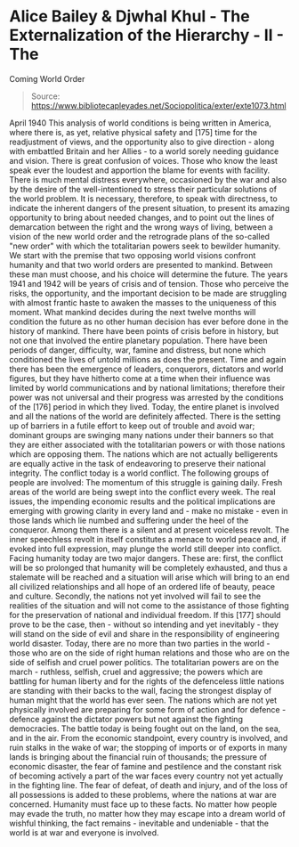 # Alice Bailey & Djwhal Khul - The Externalization of the Hierarchy - II - The
Coming World Order

> Source: https://www.bibliotecapleyades.net/Sociopolitica/exter/exte1073.html

April 1940
This analysis of world conditions is being written in America, where there is, as yet, relative physical safety and [175] time for the readjustment of views, and the opportunity also to give direction - along with embattled Britain and her Allies - to a world sorely needing guidance and vision. There is great confusion of voices. Those who know the least speak ever the loudest and apportion the blame for events with facility. There is much mental distress everywhere, occasioned by the war and also by the desire of the well-intentioned to stress their particular solutions of the world problem.
It is necessary, therefore, to speak with directness, to indicate the inherent dangers of the present situation, to present its amazing opportunity to bring about needed changes, and to point out the lines of demarcation between the right and the wrong ways of living, between a vision of the new world order and the retrograde plans of the so-called "new order" with which the totalitarian powers seek to bewilder humanity.
We start with the premise that two opposing world visions confront humanity and that two world orders are presented to mankind. Between these man must choose, and his choice will determine the future.
The years 1941 and 1942 will be years of crisis and of tension. Those who perceive the risks, the opportunity, and the important decision to be made are struggling with almost frantic haste to awaken the masses to the uniqueness of this moment. What mankind decides during the next twelve months will condition the future as no other human decision has ever before done in the history of mankind.
There have been points of crisis before in history, but not one that involved the entire planetary population. There have been periods of danger, difficulty, war, famine and distress, but none which conditioned the lives of untold millions as does the present. Time and again there has been the emergence of leaders, conquerors, dictators and world figures, but they have hitherto come at a time when their influence was limited by world communications and by national limitations; therefore their power was not universal and their progress was arrested by the conditions of the [176] period in which they lived. Today, the entire planet is involved and all the nations of the world are definitely affected.
There is the setting up of barriers in a futile effort to keep out of trouble and avoid war; dominant groups are swinging many nations under their banners so that they are either associated with the totalitarian powers or with those nations which are opposing them. The nations which are not actually belligerents are equally active in the task of endeavoring to preserve their national integrity.
The conflict today is a world conflict. The following groups of people are involved:
The momentum of this struggle is gaining daily. Fresh areas of the world are being swept into the conflict every week. The real issues, the impending economic results and the political implications are emerging with growing clarity in every land and - make no mistake - even in those lands which lie numbed and suffering under the heel of the conqueror. Among them there is a silent and at present voiceless revolt. The inner speechless revolt in itself constitutes a menace to world peace and, if evoked into full expression, may plunge the world still deeper into conflict.
Facing humanity today are two major dangers. These are: first, the conflict will be so prolonged that humanity will be completely exhausted, and thus a stalemate will be reached and a situation will arise which will bring to an end all civilized relationships and all hope of an ordered life of beauty, peace and culture. Secondly, the nations not yet involved will fail to see the realities of the situation and will not come to the assistance of those fighting for the preservation of national and individual freedom. If this [177] should prove to be the case, then - without so intending and yet inevitably - they will stand on the side of evil and share in the responsibility of engineering world disaster.
Today, there are no more than two parties in the world - those who are on the side of right human relations and those who are on the side of selfish and cruel power politics. The totalitarian powers are on the march - ruthless, selfish, cruel and aggressive; the powers which are battling for human liberty and for the rights of the defenceless little nations are standing with their backs to the wall, facing the strongest display of human might that the world has ever seen. The nations which are not yet physically involved are preparing for some form of action and for defence - defence against the dictator powers but not against the fighting democracies.
The battle today is being fought out on the land, on the sea, and in the air. From the economic standpoint, every country is involved, and ruin stalks in the wake of war; the stopping of imports or of exports in many lands is bringing about the financial ruin of thousands; the pressure of economic disaster, the fear of famine and pestilence and the constant risk of becoming actively a part of the war faces every country not yet actually in the fighting line. The fear of defeat, of death and injury, and of the loss of all possessions is added to these problems, where the nations at war are concerned.
Humanity must face up to these facts. No matter how people may evade the truth, no matter how they may escape into a dream world of wishful thinking, the fact remains - inevitable and undeniable - that the world is at war and everyone is involved.
